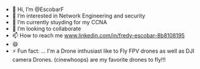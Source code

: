 - 👋 Hi, I’m @EscobarF
- 👀 I’m interested in Network Engineering and security
- 🌱 I’m currently stuyding for my CCNA 
- 💞️ I’m looking to collaborate 
- 📫 How to reach me www.linkedin.com/in/fredy-escobar-8b8108195
- 😄 
- ⚡ Fun fact: ... I'm a Drone inthusiast like to Fly FPV drones as well as DJI camera Drones. (cinewhoops) are my favorite drones to fly!!! 

<!---
EscobarF/EscobarF is a ✨ special ✨ repository because its `README.md` (this file) appears on your GitHub profile.
You can click the Preview link to take a look at your changes.
--->
